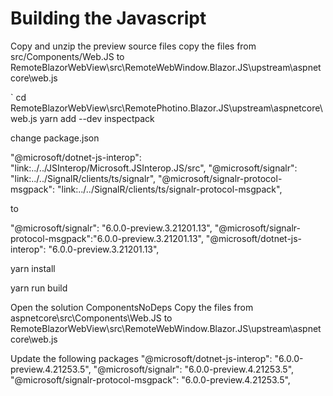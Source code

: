 ﻿# Building the Javascript

Copy and unzip the preview source files 
copy the files from src/Components/Web.JS to RemoteBlazorWebView\src\RemoteWebWindow.Blazor.JS\upstream\aspnetcore\web.js



`
cd RemoteBlazorWebView\src\RemotePhotino.Blazor.JS\upstream\aspnetcore\web.js
yarn add --dev inspectpack

change package.json

  "@microsoft/dotnet-js-interop": "link:../../JSInterop/Microsoft.JSInterop.JS/src",
    "@microsoft/signalr": "link:../../SignalR/clients/ts/signalr",
    "@microsoft/signalr-protocol-msgpack": "link:../../SignalR/clients/ts/signalr-protocol-msgpack",

to

"@microsoft/signalr": "6.0.0-preview.3.21201.13",
    "@microsoft/signalr-protocol-msgpack":"6.0.0-preview.3.21201.13",
    "@microsoft/dotnet-js-interop": "6.0.0-preview.3.21201.13",

 yarn install

yarn run build


Open the solution ComponentsNoDeps
Copy  the files from aspnetcore\src\Components\Web.JS to RemoteBlazorWebView\src\RemoteWebWindow.Blazor.JS\upstream\aspnetcore\web.js
 
Update the following packages
"@microsoft/dotnet-js-interop": "6.0.0-preview.4.21253.5",
"@microsoft/signalr": "6.0.0-preview.4.21253.5",
    "@microsoft/signalr-protocol-msgpack": "6.0.0-preview.4.21253.5",
